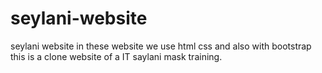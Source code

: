 # seylani-website
seylani website
in these website we use html css and also with bootstrap this is a clone website of a IT saylani mask training.

